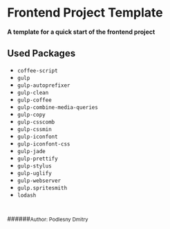 # Frontend Project Template

**A template for a quick start of the frontend project**

## Used Packages

* `coffee-script`
* `gulp`
* `gulp-autoprefixer`
* `gulp-clean`
* `gulp-coffee`
* `gulp-combine-media-queries`
* `gulp-copy`
* `gulp-csscomb`
* `gulp-cssmin`
* `gulp-iconfont`
* `gulp-iconfont-css`
* `gulp-jade`
* `gulp-prettify`
* `gulp-stylus`
* `gulp-uglify`
* `gulp-webserver`
* `gulp.spritesmith`
* `lodash`

# 

######<small>Author: Podlesny Dmitry</small>
